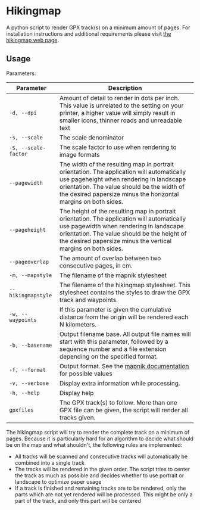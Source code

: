 # Hikingmap

A python script to render GPX track(s) on a minimum amount of pages. For installation instructions and additional requirements please visit [the hikingmap web page](https://roel.derickx.be/hikingmap/).

## Usage

Parameters:

| Parameter | Description
| --------- | -----------
| `-d, --dpi` | Amount of detail to render in dots per inch. This value is unrelated to the setting on your printer, a higher value will simply result in smaller icons, thinner roads and unreadable text
| `-s, --scale` | The scale denominator
| `-S, --scale-factor` | The scale factor to use when rendering to image formats
| `--pagewidth` | The width of the resulting map in portrait orientation. The application will automatically use pageheight when rendering in landscape orientation. The value should be the width of the desired papersize minus the horizontal margins on both sides.
| `--pageheight` | The height of the resulting map in portrait orientation. The application will automatically use pagewidth when rendering in landscape orientation. The value should be the height of the desired papersize minus the vertical margins on both sides.
| `--pageoverlap` | The amount of overlap between two consecutive pages, in cm.
| `-m, --mapstyle` | The filename of the mapnik stylesheet
| `--hikingmapstyle` | The filename of the hikingmap stylesheet. This stylesheet contains the styles to draw the GPX track and waypoints.
| `-w, --waypoints` | If this parameter is given the cumulative distance from the origin will be rendered each N kilometers.
| `-b, --basename` | Output filename base. All output file names will start with this parameter, followed by a sequence number and a file extension depending on the specified format.
| `-f, --format` | Output format. See the [mapnik documentation](http://mapnik.org/docs/v2.2.0/api/python/mapnik._mapnik-module.html#render_to_file) for possible values
| `-v, --verbose` | Display extra information while processing.
| `-h, --help` | Display help
| `gpxfiles` | The GPX track(s) to follow. More than one GPX file can be given, the script will render all tracks given.

The hikingmap script will try to render the complete track on a minimum of pages. Because it is particularly hard for an algorithm to decide what should be on the map and what shouldn't, the following rules are implemented:
* All tracks will be scanned and consecutive tracks will automatically be combined into a single track
* The tracks will be rendered in the given order. The script tries to center the track as much as possible and decides whether to use portrait or landscape to optimize paper usage
* If a track is finished and remaining tracks are to be rendered, only the parts which are not yet rendered will be processed. This might be only a part of the track, and only this part will be centered
